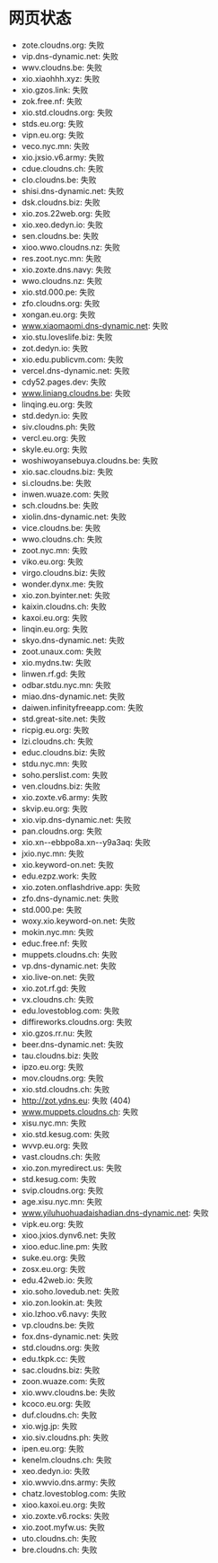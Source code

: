 # 网页状态
- zote.cloudns.org: 失败
- vip.dns-dynamic.net: 失败
- wwv.cloudns.be: 失败
- xio.xiaohhh.xyz: 失败
- xio.gzos.link: 失败
- zok.free.nf: 失败
- xio.std.cloudns.org: 失败
- stds.eu.org: 失败
- vipn.eu.org: 失败
- veco.nyc.mn: 失败
- xio.jxsio.v6.army: 失败
- cdue.cloudns.ch: 失败
- clo.cloudns.be: 失败
- shisi.dns-dynamic.net: 失败
- dsk.cloudns.biz: 失败
- xio.zos.22web.org: 失败
- xio.xeo.dedyn.io: 失败
- sen.cloudns.be: 失败
- xioo.wwo.cloudns.nz: 失败
- res.zoot.nyc.mn: 失败
- xio.zoxte.dns.navy: 失败
- wwo.cloudns.nz: 失败
- xio.std.000.pe: 失败
- zfo.cloudns.org: 失败
- xongan.eu.org: 失败
- www.xiaomaomi.dns-dynamic.net: 失败
- xio.stu.loveslife.biz: 失败
- zot.dedyn.io: 失败
- xio.edu.publicvm.com: 失败
- vercel.dns-dynamic.net: 失败
- cdy52.pages.dev: 失败
- www.liniang.cloudns.be: 失败
- linqing.eu.org: 失败
- std.dedyn.io: 失败
- siv.cloudns.ph: 失败
- vercl.eu.org: 失败
- skyle.eu.org: 失败
- woshiwoyansebuya.cloudns.be: 失败
- xio.sac.cloudns.biz: 失败
- si.cloudns.be: 失败
- inwen.wuaze.com: 失败
- sch.cloudns.be: 失败
- xiolin.dns-dynamic.net: 失败
- vice.cloudns.be: 失败
- wwo.cloudns.ch: 失败
- zoot.nyc.mn: 失败
- viko.eu.org: 失败
- virgo.cloudns.biz: 失败
- wonder.dynx.me: 失败
- xio.zon.byinter.net: 失败
- kaixin.cloudns.ch: 失败
- kaxoi.eu.org: 失败
- linqin.eu.org: 失败
- skyo.dns-dynamic.net: 失败
- zoot.unaux.com: 失败
- xio.mydns.tw: 失败
- linwen.rf.gd: 失败
- odbar.stdu.nyc.mn: 失败
- miao.dns-dynamic.net: 失败
- daiwen.infinityfreeapp.com: 失败
- std.great-site.net: 失败
- ricpig.eu.org: 失败
- lzi.cloudns.ch: 失败
- educ.cloudns.biz: 失败
- stdu.nyc.mn: 失败
- soho.perslist.com: 失败
- ven.cloudns.biz: 失败
- xio.zoxte.v6.army: 失败
- skvip.eu.org: 失败
- xio.vip.dns-dynamic.net: 失败
- pan.cloudns.org: 失败
- xio.xn--ebbpo8a.xn--y9a3aq: 失败
- jxio.nyc.mn: 失败
- xio.keyword-on.net: 失败
- edu.ezpz.work: 失败
- xio.zoten.onflashdrive.app: 失败
- zfo.dns-dynamic.net: 失败
- std.000.pe: 失败
- woxy.xio.keyword-on.net: 失败
- mokin.nyc.mn: 失败
- educ.free.nf: 失败
- muppets.cloudns.ch: 失败
- vp.dns-dynamic.net: 失败
- xio.live-on.net: 失败
- xio.zot.rf.gd: 失败
- vx.cloudns.ch: 失败
- edu.lovestoblog.com: 失败
- diffireworks.cloudns.org: 失败
- xio.gzos.rr.nu: 失败
- beer.dns-dynamic.net: 失败
- tau.cloudns.biz: 失败
- ipzo.eu.org: 失败
- mov.cloudns.org: 失败
- xio.std.cloudns.ch: 失败
- http://zot.ydns.eu: 失败 (404)
- www.muppets.cloudns.ch: 失败
- xisu.nyc.mn: 失败
- xio.std.kesug.com: 失败
- wvvp.eu.org: 失败
- vast.cloudns.ch: 失败
- xio.zon.myredirect.us: 失败
- std.kesug.com: 失败
- svip.cloudns.org: 失败
- age.xisu.nyc.mn: 失败
- www.yiluhuohuadaishadian.dns-dynamic.net: 失败
- vipk.eu.org: 失败
- xioo.jxios.dynv6.net: 失败
- xioo.educ.line.pm: 失败
- suke.eu.org: 失败
- zosx.eu.org: 失败
- edu.42web.io: 失败
- xio.soho.lovedub.net: 失败
- xio.zon.lookin.at: 失败
- xio.lzhoo.v6.navy: 失败
- vp.cloudns.be: 失败
- fox.dns-dynamic.net: 失败
- std.cloudns.org: 失败
- edu.tkpk.cc: 失败
- sac.cloudns.biz: 失败
- zoon.wuaze.com: 失败
- xio.wwv.cloudns.be: 失败
- kcoco.eu.org: 失败
- duf.cloudns.ch: 失败
- xio.wjg.jp: 失败
- xio.siv.cloudns.ph: 失败
- ipen.eu.org: 失败
- kenelm.cloudns.ch: 失败
- xeo.dedyn.io: 失败
- xio.wwvio.dns.army: 失败
- chatz.lovestoblog.com: 失败
- xioo.kaxoi.eu.org: 失败
- xio.zoxte.v6.rocks: 失败
- xio.zoot.myfw.us: 失败
- uto.cloudns.ch: 失败
- bre.cloudns.ch: 失败
